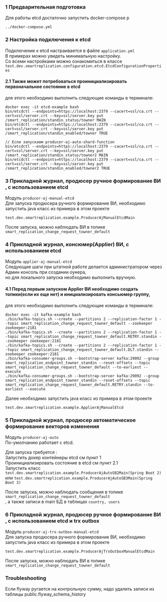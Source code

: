 ### 1 Предварительная подготовка  
Для работы etcd достаточно запустить docker-compose  р
```
../docker-compose.yml  
```
### 2 Настройка подключения к etcd
Подключение к etcd настраивается в файле ```application.yml```  
В примерах можно увидеть минимальную настройку.  
Со всеми настройками можно ознакомиться в классе ```test.dev.smartreplication.configuration.etcd.EtcdConfigurationProperties```  

#### 2.1 Также может потребоваться проинициализировать первоначальное состояние в etcd
для этого необходимо выполнить следующие команды в терминале: 
```
docker exec -it etcd-example bash
bin/etcdctl --endpoints=https://localhost:2379 --cacert=ssl/ca.crt --cert=ssl/server.crt --key=ssl/server.key put /smart_replication/standin_status/towner MAIN
bin/etcdctl --endpoints=https://localhost:2379 --cacert=ssl/ca.crt --cert=ssl/server.crt --key=ssl/server.key put /smart_replication/standin_enabled/towner TRUE

// Если запускаем producer-aj-auto-shard-function
bin/etcdctl --endpoints=https://localhost:2379 --cacert=ssl/ca.crt --cert=ssl/server.crt --key=ssl/server.key put /smart_replication/standin_status/towner2 MAIN
bin/etcdctl --endpoints=https://localhost:2379 --cacert=ssl/ca.crt --cert=ssl/server.crt --key=ssl/server.key put /smart_replication/standin_enabled/towner2 TRUE
```

### 3 Прикладной журнал, продюсер ручное формирование ВИ , с использованием etcd
Модуль ```producer-aj-manual-etcd```  
Для запуска продюсера ручного формирование ВИ, необходимо запустить java класс из примера в этом проекте  
```
test.dev.smartreplication.example.ProducerAjManualEtcdMain
```
После запуска, можно наблюдать ВИ в топике ```smart_replication_change_request_towner_default```

### 4 Прикладной журнал, консюмер(Applier) ВИ, с использованием etcd
Модуль ```applier-aj-manual-etcd```  
Следующие шаги при штатной работе делается администратором через Админ консоль при создании оунера,  
но для локального запуска необходимо выполнить вручную.  
  
#### 4.1 Перед первым запуском Applier ВИ необходимо создать топики(если их еще нет) и инициализировать консьюмер группу,  
для этого необходимо выполнить следующие команды в терминале:  
```
docker exec -it kafka-example bash  
./bin/kafka-topics.sh --create --partitions 2 --replication-factor 1 --topic smart_replication_change_request_towner_default --zookeeper zookeeper:2181
./bin/kafka-topics.sh --create --partitions 2 --replication-factor 1 --topic smart_replication_change_request_towner_default.RETRY.standin --zookeeper zookeeper:2181
./bin/kafka-topics.sh --create --partitions 2 --replication-factor 1 --topic smart_replication_change_request_towner_default.DLT.standin --zookeeper zookeeper:2181
./bin/kafka-consumer-groups.sh --bootstrap-server kafka:29092 --group smart_replication_endpoint_towner_standin --reset-offsets --topic smart_replication_change_request_towner_default --to-earliest --execute
./bin/kafka-consumer-groups.sh --bootstrap-server kafka:29092 --group smart_replication_endpoint_towner_standin --reset-offsets --topic smart_replication_change_request_towner_default.RETRY.standin --to-earliest --execute
```
Далее необходимо запустить java класс из примера в этом проекте  
```  
test.dev.smartreplication.example.ApplierAjManualEtcd
```  
### 5 Прикладной журнал, продюсер автоматическое формирование векторов изменения 
Модуль ```producer-aj-auto```  
По-умолчанию работает c etcd.  
  
Для запуска требуется :  
Запустить докер контейнеры etcd см пункт 1  
Проинициализировать состояние в etcd см пункт 2.1  
Запустить класс ```test.dev.smartreplication.example.ProducerAjAutoSB2Main(Spring Boot 2)``` или ```test.dev.smartreplication.example.ProducerAjAutoSB3Main(Spring Boot 3)```  
   
После запуска, можно наблюдать сообщения в топике ```smart_replication_change_request_towner_default```  
, а также записи в main БД в таблицах ```country, users```

### 6 Прикладной журнал, продюсер ручное формирование ВИ , с использованием etcd и trx outbox 
Модуль ```producer-aj-trx-outbox-manual-etcd```  
Для запуска продюсера ручного формирование ВИ, необходимо запустить java класс из примера в этом проекте  
```
test.dev.smartreplication.example.ProducerAjTrxOutboxManualEtcdMain
```
После запуска, можно наблюдать ВИ в топике ```smart_replication_change_request_towner_default``` 

### Troubleshooting

Если flyway ругается на контрольную сумму, надо удалить записи из таблицы public.flyway_schema_history  
